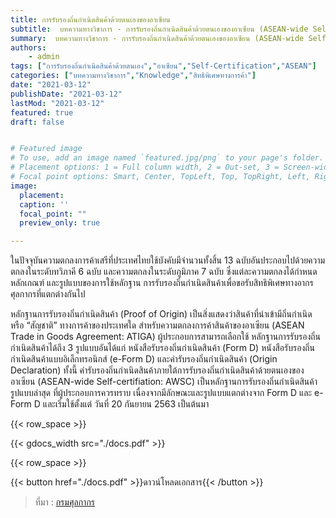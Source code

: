 ```yaml
---
title: การรับรองถิ่นกำเนิดสินค้าด้วยตนเองของอาเซียน
subtitle:  บทความทางวิชาการ - การรับรองถิ่นกำเนิดสินค้าด้วยตนเองของอาเซียน (ASEAN-wide Self-certification - AWSC) ภายใต้ความตกลงการค้าสินค้าของอาเซียน
summary:  บทความทางวิชาการ - การรับรองถิ่นกำเนิดสินค้าด้วยตนเองของอาเซียน (ASEAN-wide Self-certification - AWSC) ภายใต้ความตกลงการค้าสินค้าของอาเซียน
authors:
    - admin
tags: ["การรับรองถิ่นกำเนิดสินค้าด้วยตนเอง","อาเซียน","Self-Certification","ASEAN"]
categories: ["บทความทางวิชาการ","Knowledge","สิทธิพิเศษทางการค้า"]
date: "2021-03-12"
publishDate: "2021-03-12"
lastMod: "2021-03-12"
featured: true
draft: false


# Featured image
# To use, add an image named `featured.jpg/png` to your page's folder.
# Placement options: 1 = Full column width, 2 = Out-set, 3 = Screen-width
# Focal point options: Smart, Center, TopLeft, Top, TopRight, Left, Right, BottomLeft, Bottom, BottomRight
image:
  placement: 
  caption: ''
  focal_point: ""
  preview_only: true

---
```



ในปัจจุบันความตกลงการค้าเสรีที่ประเทศไทยใช้บังคับมีจำนวนทั้งสิ้น 13 ฉบับอันประกอบไปด้วยความตกลงในระดับทวิภาคี 6 ฉบับ และความตกลงในระดับภูมิภาค 7 ฉบับ ซึ่งแต่ละความตกลงได้กำหนดหลักเกณฑ์ และรูปแบบของการใช้หลักฐาน การรับรองถิ่นกำเนิดสินค้าเพื่อขอรับสิทธิพิเศษทางอากรศุลกากรที่แตกต่างกันไป
 
หลักฐานการรับรองถิ่นกำเนิดสินค้า (Proof of Origin) เป็นสิ่งแสดงว่าสินค้าที่นำเข้ามีถิ่นกำเนิด หรือ “สัญชาติ” ทางการค้าของประเทศใด สำหรับความตกลงการค้าสินค้าของอาเซียน (ASEAN Trade in Goods Agreement: ATIGA) ผู้ประกอบการสามารถเลือกใช้
หลักฐานการรับรองถิ่นกำเนิดสินค้าได้ถึง 3 รูปแบบอันได้แก่ หนังสือรับรองถิ่นกำเนิดสินค้า (Form D) หนังสือรับรองถิ่นกำเนิดสินค้าแบบอิเล็กทรอนิกส์ (e-Form D) และคำรับรองถิ่นกำเนิดสินค้า (Origin Declaration) ทั้งนี้ คำรับรองถิ่นกำเนิดสินค้าภายใต้การรับรองถิ่นกำเนิดสินค้าด้วยตนเองของอาเซียน (ASEAN-wide Self-certifiation: AWSC) เป็นหลักฐานการรับรองถิ่นกำเนิดสินค้ารูปแบบล่าสุด ที่ผู้ประกอบการควรทราบ เนื่องจากมีลักษณะและรูปแบบแตกต่างจาก Form D และ e-Form D และเริ่มใช้ตั้งแต่ วันที่ 20 กันยายน 2563 เป็นต้นมา
 

{{< row_space >}}

{{< gdocs_width src="./docs.pdf" >}}

{{< row_space >}}




{{< button href="./docs.pdf" >}}ดาวน์โหลดเอกสาร{{< /button >}}



> ที่มา : [กรมศุลกากร](http://www.customs.go.th/cont_strc_simple_with_date.php?current_id=14232832414d505f4a464b4a464b47)